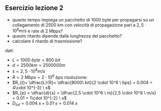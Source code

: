 ## Esercizio lezione 2
- quanto tempo impiega un pacchetto di 1000 byte per propagarsi su un collegamento di 2500 km con velocità di propagazione pari a $2,5\cdot 10^8 m/s$ e rate di 2 Mbps?
- questo ritardo dipende dalla lunghezza del pacchetto?
- calcolare il ritardo di trasmissione?

dati:
- $L = 1000 \ byte = 800 \ bit$
- $d=2500km = 2500000m$
- $s = 2,5 \cdot 10^8 m/s$
- $R = 2\ Mbps = 2\cdot 10 ^6\ bps$
risoluzione:
- $R_{t}= \dfrac{L}{R}= \dfrac{8000\ bit}{2 \cdot 10^6 \ bps} = 0.004 = 4\cdot 10^{-3} \ s$
- $R_{p} = \dfrac{d}{s} = \dfrac{2,5 \cdot 10^6 \ m}{2,5 \cdot 10^8 \ m/s} = 0.01 = 1\cdot 10^{-2} \ s$
- $D_{tot} = 0.004 \ s+0.01 \ s = 0.014 \ s$


